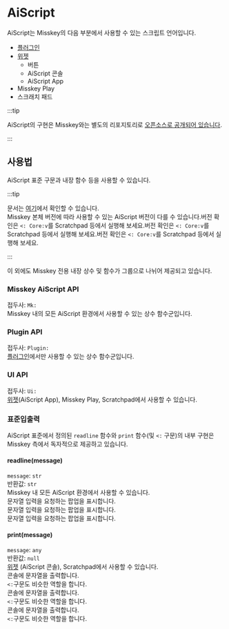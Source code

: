 # AiScript

AiScript는 Misskey의 다음 부분에서 사용할 수 있는 스크립트 언어입니다.

- [플러그인](./plugin/)
- [위젯](/docs/for-users/features/widgets/)
  - 버튼
  - AiScript 콘솔
  - AiScript App
- Misskey Play
- 스크래치 패드

:::tip

AiScript의 구현은 Misskey와는 별도의 리포지토리로 [오픈소스로 공개되어 있습니다](https://github.com/aiscript-dev/aiscript).

:::

## 사용법

AiScript 표준 구문과 내장 함수 등을 사용할 수 있습니다.

:::tip

문서는 [여기](https://github.com/aiscript-dev/aiscript/tree/master/docs)에서 확인할 수 있습니다.\
Misskey 본체 버전에 따라 사용할 수 있는 AiScript 버전이 다를 수 있습니다.버전 확인은 `<: Core:v`를 Scratchpad 등에서 실행해 보세요.버전 확인은 `<: Core:v`를 Scratchpad 등에서 실행해 보세요.버전 확인은 `<: Core:v`를 Scratchpad 등에서 실행해 보세요.

:::

이 외에도 Misskey 전용 내장 상수 및 함수가 그룹으로 나뉘어 제공되고 있습니다.

### Misskey AiScript API

접두사: `Mk:`\
Misskey 내의 모든 AiScript 환경에서 사용할 수 있는 상수 함수군입니다.

### Plugin API

접두사: `Plugin:`\
[플러그인](./plugin/)에서만 사용할 수 있는 상수 함수군입니다.

### UI API

접두사: `Ui:`\
[위젯](/docs/for-users/features/widgets/)(AiScript App), Misskey Play, Scratchpad에서 사용할 수 있습니다.

### 표준입출력

AiScript 표준에서 정의된 `readline` 함수와 `print` 함수(및 `<:` 구문)의 내부 구현은 Misskey 측에서 독자적으로 제공하고 있습니다.

#### readline(message)

`message`: `str`\
반환값: `str`\
Misskey 내 모든 AiScript 환경에서 사용할 수 있습니다.\
문자열 입력을 요청하는 팝업을 표시합니다.\
문자열 입력을 요청하는 팝업을 표시합니다.\
문자열 입력을 요청하는 팝업을 표시합니다.

#### print(message)

`message`: `any`\
반환값: `null`\
[위젯](/docs/for-users/features/widgets/) (AiScript 콘솔), Scratchpad에서 사용할 수 있습니다.\
콘솔에 문자열을 출력합니다.\
`<:`구문도 비슷한 역할을 합니다.\
콘솔에 문자열을 출력합니다.\
`<:`구문도 비슷한 역할을 합니다.\
콘솔에 문자열을 출력합니다.\
`<:`구문도 비슷한 역할을 합니다.
